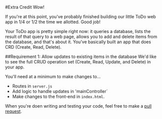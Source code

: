 #Extra Credit
Wow!

If you're at this point, you've probably finished building our little ToDo web app in 1/4 or 1/2 the time we allotted. Good job!

Your ToDo app is pretty simple right now: it queries a database, lists the result of that query to a web page, allows you to add and delete items from the database, and that's about it. You've basically built an app that does CRD (Create, Read, Delete). 

##Requirement 1: Allow updates to existing items in the database
We'd like to see the full CRUD operation set (Create, Read, Update, and Delete) in your app. 

You'll need at a minimum to make changes to...
- Routes in `server.js`
- Add logic to handle updates in 'mainController`
- Make changes to the front-end in `index.html`.

When you're doen writing and testing your code, feel free to make a [pull request](https://www.google.com/webhp?sourceid=chrome-instant&ion=1&espv=2&ie=UTF-8#q=how%20to%20make%20a%20pull%20request).
